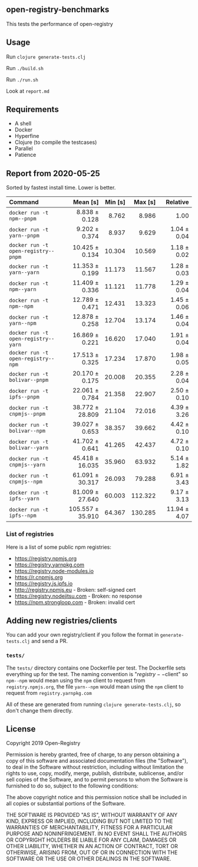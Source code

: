 ## open-registry-benchmarks

This tests the performance of open-registry

## Usage

Run `clojure generate-tests.clj`

Run `./build.sh`

Run `./run.sh`

Look at `report.md`

## Requirements

- A shell
- Docker
- Hyperfine
- Clojure (to compile the testcases)
- Parallel
- Patience

<!-- REPORT -->
## Report from 2020-05-25

Sorted by fastest install time. Lower is better.


| Command | Mean [s] | Min [s] | Max [s] | Relative |
|:---|---:|---:|---:|---:|
| `docker run -t npm--pnpm` | 8.838 ± 0.128 | 8.762 | 8.986 | 1.00 |
| `docker run -t yarn--pnpm` | 9.202 ± 0.374 | 8.937 | 9.629 | 1.04 ± 0.04 |
| `docker run -t open-registry--pnpm` | 10.425 ± 0.134 | 10.304 | 10.569 | 1.18 ± 0.02 |
| `docker run -t yarn--yarn` | 11.353 ± 0.199 | 11.173 | 11.567 | 1.28 ± 0.03 |
| `docker run -t npm--yarn` | 11.409 ± 0.336 | 11.121 | 11.778 | 1.29 ± 0.04 |
| `docker run -t npm--npm` | 12.789 ± 0.471 | 12.431 | 13.323 | 1.45 ± 0.06 |
| `docker run -t yarn--npm` | 12.878 ± 0.258 | 12.704 | 13.174 | 1.46 ± 0.04 |
| `docker run -t open-registry--yarn` | 16.869 ± 0.221 | 16.620 | 17.040 | 1.91 ± 0.04 |
| `docker run -t open-registry--npm` | 17.513 ± 0.325 | 17.234 | 17.870 | 1.98 ± 0.05 |
| `docker run -t bolivar--pnpm` | 20.170 ± 0.175 | 20.008 | 20.355 | 2.28 ± 0.04 |
| `docker run -t ipfs--pnpm` | 22.061 ± 0.784 | 21.358 | 22.907 | 2.50 ± 0.10 |
| `docker run -t cnpmjs--pnpm` | 38.772 ± 28.809 | 21.104 | 72.016 | 4.39 ± 3.26 |
| `docker run -t bolivar--npm` | 39.027 ± 0.653 | 38.357 | 39.662 | 4.42 ± 0.10 |
| `docker run -t bolivar--yarn` | 41.702 ± 0.641 | 41.265 | 42.437 | 4.72 ± 0.10 |
| `docker run -t cnpmjs--yarn` | 45.418 ± 16.035 | 35.960 | 63.932 | 5.14 ± 1.82 |
| `docker run -t cnpmjs--npm` | 61.091 ± 30.317 | 26.093 | 79.288 | 6.91 ± 3.43 |
| `docker run -t ipfs--yarn` | 81.009 ± 27.640 | 60.003 | 112.322 | 9.17 ± 3.13 |
| `docker run -t ipfs--npm` | 105.557 ± 35.910 | 64.367 | 130.285 | 11.94 ± 4.07 |
<!-- REPORT_END -->

### List of registries

Here is a list of some public npm registries:

- https://registry.npmjs.org
- https://registry.yarnpkg.com
- https://registry.node-modules.io
- https://r.cnpmjs.org
- https://registry.js.ipfs.io
- http://registry.npmjs.eu - Broken: self-signed cert
- https://registry.nodejitsu.com - Broken: no response
- https://npm.strongloop.com - Broken: invalid cert

## Adding new registries/clients

You can add your own registry/client if you follow the format in
`generate-tests.clj` and send a PR.

### `tests/`

The `tests/` directory contains one Dockerfile per test. The Dockerfile
sets everything up for the test. The naming convention is "$registry--$client"
so `npm--npm` would mean using the `npm` client to request from `registry.npmjs.org`,
the file `yarn--npm` would mean using the `npm` client to request from `registry.yarnpkg.com`

All of these are generated from running `clojure generate-tests.clj`, so don't
change them directly.

## License

Copyright 2019 Open-Registry

Permission is hereby granted, free of charge, to any person obtaining a copy of this software and associated documentation files (the "Software"), to deal in the Software without restriction, including without limitation the rights to use, copy, modify, merge, publish, distribute, sublicense, and/or sell copies of the Software, and to permit persons to whom the Software is furnished to do so, subject to the following conditions:

The above copyright notice and this permission notice shall be included in all copies or substantial portions of the Software.

THE SOFTWARE IS PROVIDED "AS IS", WITHOUT WARRANTY OF ANY KIND, EXPRESS OR IMPLIED, INCLUDING BUT NOT LIMITED TO THE WARRANTIES OF MERCHANTABILITY, FITNESS FOR A PARTICULAR PURPOSE AND NONINFRINGEMENT. IN NO EVENT SHALL THE AUTHORS OR COPYRIGHT HOLDERS BE LIABLE FOR ANY CLAIM, DAMAGES OR OTHER LIABILITY, WHETHER IN AN ACTION OF CONTRACT, TORT OR OTHERWISE, ARISING FROM, OUT OF OR IN CONNECTION WITH THE SOFTWARE OR THE USE OR OTHER DEALINGS IN THE SOFTWARE.
